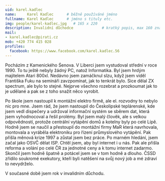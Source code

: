 ```yaml
---
uid: karel.kadlec
name:     Karel Kadlec  	# běžně používáné jméno
fullname: Karel Kadlec  	# jméno s tituly etc.
img: people/karel-kadlec.jpg   # 165 x 220
description: Invalidní důchodce           	# kratký popis, max 160 znaků
mail:
- karel.kadlec@pirati.cz
mob: +420 774 415 028
profiles:
  facebook: https://www.facebook.com/karel.kadlec.56
---
```

Pocházím z Kamenického Śenova. V Liberci jsem vystudoval střední v roce 1990. To tu ještě nebyly žádný PC, natož Informatika. Byl jsem hrdým majitelem Atari 800xl. Nedávno jsem zamáčknul slzu, když jsem viděl Františka Fuku na semináři zavzpomínat, jak to tenkrát bylo. Sice dělal ZX spectrum, ale bylo to stejné. Nejprve všechno rozebrat a prozkoumat jak to je udělané a pak se z toho snažit něco vyrobit.

Po škole jsem nastoupil k montážní elektro firmě, ale el. rozvodny to nebylo nic pro mne. Jsem rád, že jsem nastoupil do Českolipské teplárenské, kde jsem vedl dispečery a udržoval informační systém se sběrem dat, která jsem vyhodnocoval a řešil prolémy. Byl jsem malý člověk, ale s velkou odpovědností, protože centrální vytápění domů a kotelny byly po celé Lípě. Hodně jsem se naučil a přestoupil do montážní firmy MaR která navrhovala, montovala a vyráběla elektroniku pro řízení průmyslového vytápění. Pak přišla měnová krize 1997 a zůstal jsem bez práce. Po marném hledání, jsem začal jako OSVČ dělat ISP. Chtěl jsem, aby byl internet i u nás. Pak ale přišla reforma a volání po celé ČR za jednotné ceny a k tomu internet zadarmo. Skončil jsem hodně špatně a potácel jsem se v tom hodně a dlouho. ČSSD zřídilo soukromé exekutory, kteří byli natěšení na svůj nový job a mé zdraví to nevydrželo.

V současné době jsem rok v invalidním důchodu.